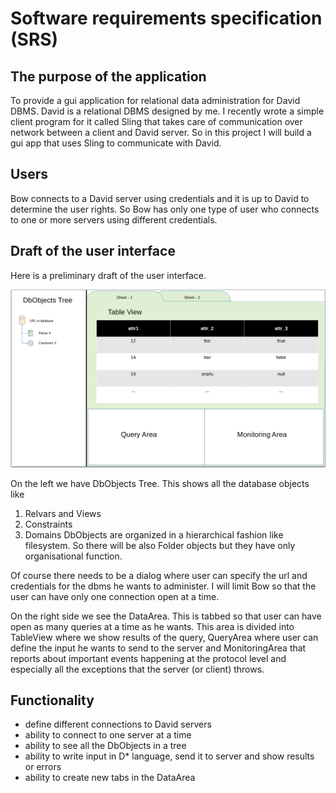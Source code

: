 # Software requirements specification (SRS)

## The purpose of the application

To provide a gui application for relational data administration for David DBMS.
David is a relational DBMS designed by me.
I recently wrote a simple client program for it called Sling that takes care of communication over network between a client and David server.
So in this project I will build a gui app that uses Sling to communicate with David.

## Users

Bow connects to a David server using credentials and it is up to David to determine the user rights. So Bow has only one type of user who connects to one or more servers using different credentials.

## Draft of the user interface

Here is a preliminary draft of the user interface.

<img src="gui_draft.png">

On the left we have DbObjects Tree. This shows all the database objects like
1. Relvars and Views
2. Constraints
3. Domains
DbObjects are organized in a hierarchical fashion like filesystem. So there will be also Folder objects but they have only organisational function.

Of course there needs to be a dialog where user can specify the url and credentials for the dbms he wants to administer. I will limit Bow so that the user can have only one connection open at a time.

On the right side we see the DataArea. This is tabbed so that user can have open as many queries at a time as he wants. This area is divided into TableView where we show results of the query, QueryArea where user can define the input he wants to send to the server and MonitoringArea that reports about important events happening at the protocol level and especially all the exceptions that the server (or client) throws.

## Functionality

- define different connections to David servers
- ability to connect to one server at a time
- ability to see all the DbObjects in a tree
- ability to write input in D* language, send it to server and show results or errors
- ability to create new tabs in the DataArea
